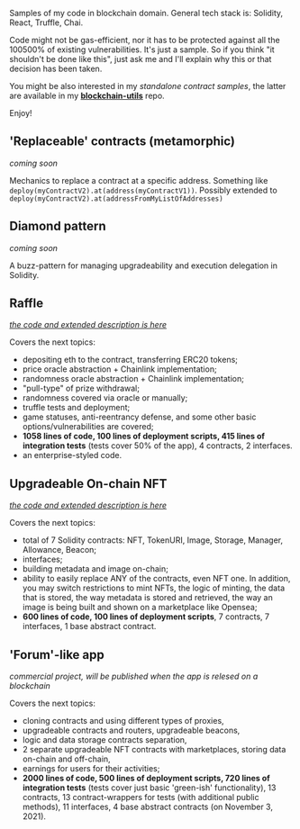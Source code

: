Samples of my code in blockchain domain. General tech stack is: Solidity, React, Truffle, Chai.

Code might not be gas-efficient, nor it has to be protected against all the 100500% of existing vulnerabilities. It's just a sample. So if you think "it shouldn't be done like this", just ask me and I'll explain why this or that decision has been taken.

You might be also interested in my *standalone contract samples*, the latter are available in my **[blockchain-utils](https://github.com/artem-bayandin/blockchain-utils)** repo.

Enjoy!

## 'Replaceable' contracts (metamorphic)

*coming soon* <sub><sup></sup></sub>

Mechanics to replace a contract at a specific address. Something like `deploy(myContractV2).at(address(myContractV1))`. Possibly extended to `deploy(myContractV2).at(addressFromMyListOfAddresses)`

## Diamond pattern

*coming soon* <sub><sup></sup></sub>

A buzz-pattern for managing upgradeability and execution delegation in Solidity.

## Raffle

*[the code and extended description is here](https://github.com/artem-bayandin/blockchain-samples/tree/master/raffle)*

Covers the next topics:

- depositing eth to the contract, transferring ERC20 tokens;
- price oracle abstraction + Chainlink implementation;
- randomness oracle abstraction + Chainlink implementation;
- "pull-type" of prize withdrawal;
- randomness covered via oracle or manually;
- truffle tests and deployment;
- game statuses, anti-reentrancy defense, and some other basic options/vulnerabilities are covered;
- **1058 lines of code, 100 lines of deployment scripts, 415 lines of integration tests** (tests cover 50% of the app), 4 contracts, 2 interfaces.
- an enterprise-styled code.

## Upgradeable On-chain NFT

*[the code and extended description is here](https://github.com/artem-bayandin/blockchain-samples/tree/master/upgradeable-onchain-nft)*

Covers the next topics:

- total of 7 Solidity contracts: NFT, TokenURI, Image, Storage, Manager, Allowance, Beacon;
- interfaces;
- building metadata and image on-chain;
- ability to easily replace ANY of the contracts, even NFT one. In addition, you may switch restrictions to mint NFTs, the logic of minting, the data that is stored, the way metadata is stored and retrieved, the way an image is being built and shown on a marketplace like Opensea;
- **600 lines of code, 100 lines of deployment scripts**, 7 contracts, 7 interfaces, 1 base abstract contract.

## 'Forum'-like app

*commercial project, will be published when the app is relesed on a blockchain*

Covers the next topics:

- cloning contracts and using different types of proxies,
- upgradeable contracts and routers, upgradeable beacons,
- logic and data storage contracts separation,
- 2 separate upgradeable NFT contracts with marketplaces, storing data on-chain and off-chain,
- earnings for users for their activities;
- **2000 lines of code, 500 lines of deployment scripts, 720 lines of integration tests** (tests cover just basic 'green-ish' functionality), 13 contracts, 13 contract-wrappers for tests (with additional public methods), 11 interfaces, 4 base abstract contracts (on November 3, 2021).
